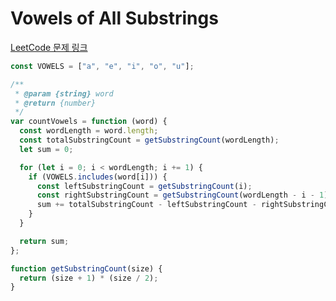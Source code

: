 # Vowels of All Substrings

[LeetCode 문제 링크](https://leetcode.com/problems/vowels-of-all-substrings)

```javascript
const VOWELS = ["a", "e", "i", "o", "u"];

/**
 * @param {string} word
 * @return {number}
 */
var countVowels = function (word) {
  const wordLength = word.length;
  const totalSubstringCount = getSubstringCount(wordLength);
  let sum = 0;

  for (let i = 0; i < wordLength; i += 1) {
    if (VOWELS.includes(word[i])) {
      const leftSubstringCount = getSubstringCount(i);
      const rightSubstringCount = getSubstringCount(wordLength - i - 1);
      sum += totalSubstringCount - leftSubstringCount - rightSubstringCount;
    }
  }

  return sum;
};

function getSubstringCount(size) {
  return (size + 1) * (size / 2);
}
```

